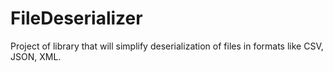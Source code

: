 # FileDeserializer
Project of library that will simplify deserialization of files in formats like CSV, JSON, XML.
